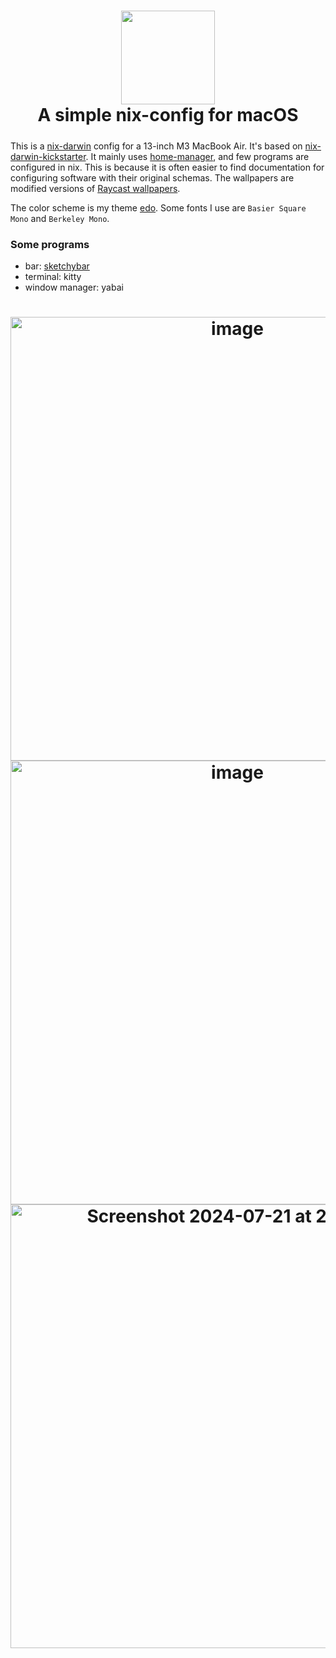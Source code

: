 <h1 align="center">
<img width="150px" src="https://github.com/user-attachments/assets/2bb2ceaf-5dbe-4c00-9a9c-7f95e754acc5" />
    <br>
        A simple nix-config for macOS
    <br>
  <img src="https://github.com/Tnixc/nix-config/assets/85466117/2a2072e7-34b3-4dd3-8619-70d6d49506f1" height="5px" />
</h1>

This is a [nix-darwin](https://github.com/LnL7/nix-darwin) config for a 13-inch M3 MacBook Air. It's based on [nix-darwin-kickstarter](https://github.com/ryan4yin/nix-darwin-kickstarter). It mainly uses [home-manager](https://github.com/nix-community/home-manager), and few programs are configured in nix. This is because it is often easier to find documentation for configuring software with their original schemas. The wallpapers are modified versions of [Raycast wallpapers](https://www.raycast.com/wallpapers).

The color scheme is my theme [edo](https://github.com/tnixc/edo). Some fonts I use are `Basier Square Mono` and `Berkeley Mono`.

### Some programs
- bar: [sketchybar](https://github.com/FelixKratz/SketchyBar)
- terminal: kitty
- window manager: yabai

<h1 align="center">
<img width="710" alt="image" src="https://github.com/user-attachments/assets/68ecfecd-ed8c-4077-a401-e02e6f589c04">
<img width="710" alt="image" src="https://github.com/user-attachments/assets/15520b29-3161-448e-8935-add4ac173ac1">
<img width="710" alt="Screenshot 2024-07-21 at 23 12 20" src="https://github.com/user-attachments/assets/cd6a2378-bb60-4f61-8d84-6707f3c77a40">
